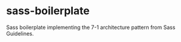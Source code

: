 # sass-boilerplate
Sass boilerplate implementing the 7-1 architecture pattern from Sass Guidelines.
